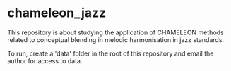 # chameleon_jazz

This repository is about studying the application of CHAMELEON methods related to conceptual blending in melodic harmonisation in jazz standards.

To run, create a 'data' folder in the root of this repository and email the author for access to data.